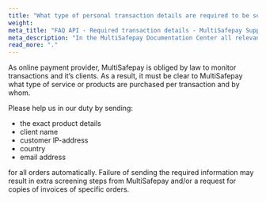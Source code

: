 ```yaml
---
title: "What type of personal transaction details are required to be sent via the MultiSafepay API?"
weight:
meta_title: "FAQ API - Required transaction details - MultiSafepay Support"
meta_description: "In the MultiSafepay Documentation Center all relevant information regarding our Plugins and API. As well as Support pages for Payment Method, Tools and General Questions. You can also find the contact details of our Support Team and Integration Team."
read_more: "."
---
```


As online payment provider, MultiSafepay is obliged by law to monitor transactions and it’s clients. As a result, it must be clear to MultiSafepay what type of service or products are purchased per transaction and by whom.

Please help us in our duty by sending: 

* the exact product details
* client name
* customer IP-address
* country
* email address

for all orders automatically. Failure of sending the required information may result in extra screening steps from MultiSafepay and/or a request for copies of invoices of specific orders.